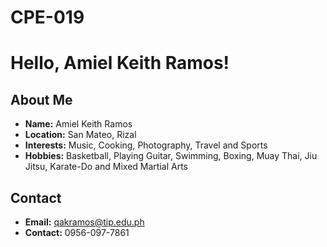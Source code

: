 # CPE-019
# Hello, Amiel Keith Ramos!

## About Me
- **Name:** Amiel Keith Ramos
- **Location:** San Mateo, Rizal
- **Interests:** Music, Cooking, Photography, Travel and Sports
- **Hobbies:** Basketball, Playing Guitar, Swimming, Boxing, Muay Thai, Jiu Jitsu, Karate-Do and Mixed Martial Arts

## Contact
- **Email:** qakramos@tip.edu.ph
- **Contact:** 0956-097-7861
